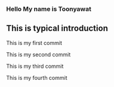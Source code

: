 ### Hello My name is Toonyawat
## This is typical introduction

This is my first commit

This is my second commit

This is my third commit

This is my fourth commit
